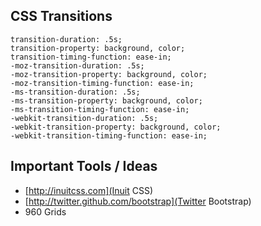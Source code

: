 ## CSS Transitions
```
transition-duration: .5s;
transition-property: background, color;
transition-timing-function: ease-in;
-moz-transition-duration: .5s;
-moz-transition-property: background, color;
-moz-transition-timing-function: ease-in;
-ms-transition-duration: .5s;
-ms-transition-property: background, color;
-ms-transition-timing-function: ease-in;
-webkit-transition-duration: .5s;
-webkit-transition-property: background, color;
-webkit-transition-timing-function: ease-in;
```



## Important Tools / Ideas
* [http://inuitcss.com](Inuit CSS)
* [http://twitter.github.com/bootstrap](Twitter Bootstrap)
* 960 Grids

